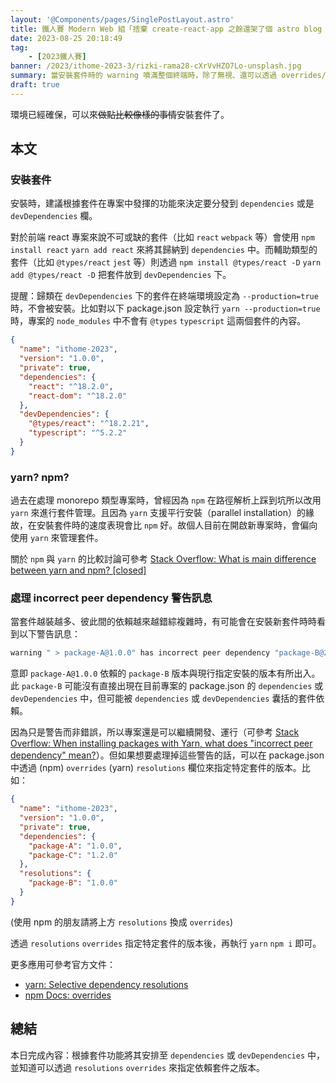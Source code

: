 ```yaml
---
layout: '@Components/pages/SinglePostLayout.astro'
title: 鐵人賽 Modern Web 組「捨棄 create-react-app 之餘還架了個 astro blog 昭告天下」第 3 天
date: 2023-08-25 20:18:49
tag:
	- [2023鐵人賽]
banner: /2023/ithome-2023-3/rizki-rama28-cXrVvHZO7Lo-unsplash.jpg
summary: 當安裝套件時的 warning 噴滿整個終端時，除了無視、還可以透過 overrides/resolutions 來嘗試解決掉這些警告。
draft: true
---
```


環境已經確保，可以來~~做點比較像樣的事情~~安裝套件了。

## 本文

### 安裝套件

安裝時，建議根據套件在專案中發揮的功能來決定要分發到 `dependencies` 或是 `devDependencies` 欄。

對於前端 react 專案來說不可或缺的套件（比如 `react` `webpack` 等）會使用 `npm install react` `yarn add react` 來將其歸納到 `dependencies` 中。而輔助類型的套件（比如 `@types/react` `jest` 等）則透過 `npm install @types/react -D` `yarn add @types/react -D` 把套件放到 `devDependencies` 下。

提醒：歸類在 `devDependencies` 下的套件在終端環境設定為 `--production=true` 時，不會被安裝。比如對以下 package.json 設定執行 `yarn --production=true` 時，專案的 `node_modules` 中不會有 `@types` `typescript` 這兩個套件的內容。

```json
{
  "name": "ithome-2023",
  "version": "1.0.0",
  "private": true,
  "dependencies": {
    "react": "^18.2.0",
    "react-dom": "^18.2.0"
  },
  "devDependencies": {
    "@types/react": "^18.2.21",
    "typescript": "^5.2.2"
  }
}
```

### yarn? npm?

過去在處理 monorepo 類型專案時，曾經因為 `npm` 在路徑解析上踩到坑所以改用 `yarn` 來進行套件管理。且因為 `yarn` 支援平行安裝（parallel installation）的緣故，在安裝套件時的速度表現會比 `npm` 好。故個人目前在開啟新專案時，會偏向使用 `yarn` 來管理套件。

關於 `npm` 與 `yarn` 的比較討論可參考 [Stack Overflow: What is main difference between yarn and npm? [closed]](https://stackoverflow.com/questions/50278553/what-is-main-difference-between-yarn-and-npm)

### 處理 incorrect peer dependency 警告訊息

當套件越裝越多、彼此間的依賴越來越錯綜複雜時，有可能會在安裝新套件時時看到以下警告訊息：

```bash
warning " > package-A@1.0.0" has incorrect peer dependency "package-B@2.0.0".
```

意即 `package-A@1.0.0` 依賴的 `package-B` 版本與現行指定安裝的版本有所出入。此 `package-B` 可能沒有直接出現在目前專案的 package.json 的 `dependencies` 或 `devDependencies` 中，但可能被 `dependencies` 或 `devDependencies` 囊括的套件依賴。

因為只是警告而非錯誤，所以專案還是可以繼續開發、運行（可參考 [Stack Overflow: When installing packages with Yarn, what does "incorrect peer dependency" mean?](https://stackoverflow.com/questions/42361942/when-installing-packages-with-yarn-what-does-incorrect-peer-dependency-mean)）。但如果想要處理掉這些警告的話，可以在 package.json 中透過 (npm) `overrides` (yarn) `resolutions` 欄位來指定特定套件的版本。比如：

```json
{
  "name": "ithome-2023",
  "version": "1.0.0",
  "private": true,
  "dependencies": {
    "package-A": "1.0.0",
    "package-C": "1.2.0"
  },
  "resolutions": {
    "package-B": "1.0.0"
  }
}
```

(使用 npm 的朋友請將上方 `resolutions` 換成 `overrides`)

透過 `resolutions` `overrides` 指定特定套件的版本後，再執行 `yarn` `npm i` 即可。

更多應用可參考官方文件：

- [yarn: Selective dependency resolutions](https://classic.yarnpkg.com/lang/en/docs/selective-version-resolutions/)
- [npm Docs: overrides](https://docs.npmjs.com/cli/v9/configuring-npm/package-json?v=true#overrides)

## 總結

本日完成內容：根據套件功能將其安排至 `dependencies` 或 `devDependencies` 中，並知道可以透過 `resolutions` `overrides` 來指定依賴套件之版本。

